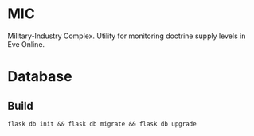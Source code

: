 # MIC

Military-Industry Complex. Utility for monitoring doctrine supply levels in Eve Online.


# Database

## Build

```
flask db init && flask db migrate && flask db upgrade
```
